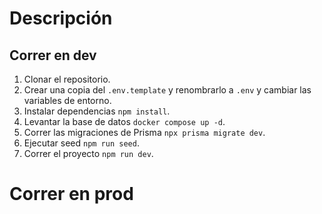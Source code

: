 # Descripción

## Correr en dev

1. Clonar el repositorio.
2. Crear una copia del ```.env.template``` y renombrarlo a ```.env``` y cambiar las variables de entorno.
3. Instalar dependencias ```npm install```.
4. Levantar la base de datos ```docker compose up -d```.
5. Correr las migraciones de Prisma ```npx prisma migrate dev```.
6. Ejecutar seed ```npm run seed```.
7. Correr el proyecto ```npm run dev```.

# Correr en prod